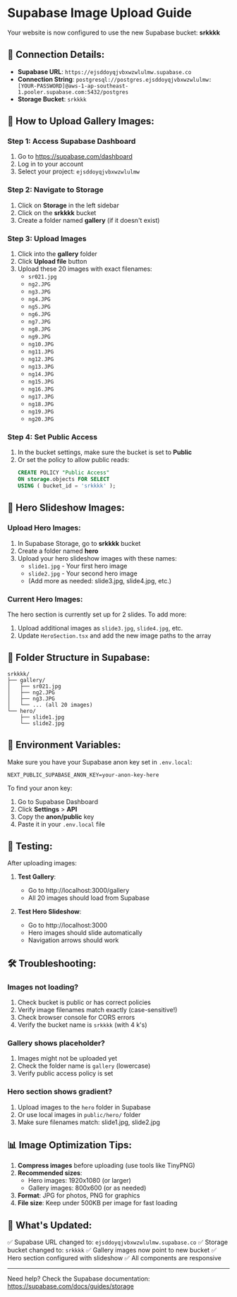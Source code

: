 # Supabase Image Upload Guide

Your website is now configured to use the new Supabase bucket: **srkkkk**

## 🔗 Connection Details:
- **Supabase URL**: `https://ejsddoyqjvbxwzwlulmw.supabase.co`
- **Connection String**: `postgresql://postgres.ejsddoyqjvbxwzwlulmw:[YOUR-PASSWORD]@aws-1-ap-southeast-1.pooler.supabase.com:5432/postgres`
- **Storage Bucket**: `srkkkk`

## 📸 How to Upload Gallery Images:

### Step 1: Access Supabase Dashboard
1. Go to https://supabase.com/dashboard
2. Log in to your account
3. Select your project: `ejsddoyqjvbxwzwlulmw`

### Step 2: Navigate to Storage
1. Click on **Storage** in the left sidebar
2. Click on the **srkkkk** bucket
3. Create a folder named **gallery** (if it doesn't exist)

### Step 3: Upload Images
1. Click into the **gallery** folder
2. Click **Upload file** button
3. Upload these 20 images with exact filenames:
   - `sr021.jpg`
   - `ng2.JPG`
   - `ng3.JPG`
   - `ng4.JPG`
   - `ng5.JPG`
   - `ng6.JPG`
   - `ng7.JPG`
   - `ng8.JPG`
   - `ng9.JPG`
   - `ng10.JPG`
   - `ng11.JPG`
   - `ng12.JPG`
   - `ng13.JPG`
   - `ng14.JPG`
   - `ng15.JPG`
   - `ng16.JPG`
   - `ng17.JPG`
   - `ng18.JPG`
   - `ng19.JPG`
   - `ng20.JPG`

### Step 4: Set Public Access
1. In the bucket settings, make sure the bucket is set to **Public**
2. Or set the policy to allow public reads:
   ```sql
   CREATE POLICY "Public Access"
   ON storage.objects FOR SELECT
   USING ( bucket_id = 'srkkkk' );
   ```

## 🎯 Hero Slideshow Images:

### Upload Hero Images:
1. In Supabase Storage, go to **srkkkk** bucket
2. Create a folder named **hero**
3. Upload your hero slideshow images with these names:
   - `slide1.jpg` - Your first hero image
   - `slide2.jpg` - Your second hero image
   - (Add more as needed: slide3.jpg, slide4.jpg, etc.)

### Current Hero Images:
The hero section is currently set up for 2 slides. To add more:
1. Upload additional images as `slide3.jpg`, `slide4.jpg`, etc.
2. Update `HeroSection.tsx` and add the new image paths to the array

## 📁 Folder Structure in Supabase:
```
srkkkk/
├── gallery/
│   ├── sr021.jpg
│   ├── ng2.JPG
│   ├── ng3.JPG
│   └── ... (all 20 images)
└── hero/
    ├── slide1.jpg
    └── slide2.jpg
```

## 🔐 Environment Variables:

Make sure you have your Supabase anon key set in `.env.local`:

```env
NEXT_PUBLIC_SUPABASE_ANON_KEY=your-anon-key-here
```

To find your anon key:
1. Go to Supabase Dashboard
2. Click **Settings** > **API**
3. Copy the **anon/public** key
4. Paste it in your `.env.local` file

## 🚀 Testing:

After uploading images:

1. **Test Gallery**:
   - Go to http://localhost:3000/gallery
   - All 20 images should load from Supabase

2. **Test Hero Slideshow**:
   - Go to http://localhost:3000
   - Hero images should slide automatically
   - Navigation arrows should work

## 🛠️ Troubleshooting:

### Images not loading?
1. Check bucket is public or has correct policies
2. Verify image filenames match exactly (case-sensitive!)
3. Check browser console for CORS errors
4. Verify the bucket name is `srkkkk` (with 4 k's)

### Gallery shows placeholder?
1. Images might not be uploaded yet
2. Check the folder name is `gallery` (lowercase)
3. Verify public access policy is set

### Hero section shows gradient?
1. Upload images to the `hero` folder in Supabase
2. Or use local images in `public/hero/` folder
3. Make sure filenames match: slide1.jpg, slide2.jpg

## 📊 Image Optimization Tips:

1. **Compress images** before uploading (use tools like TinyPNG)
2. **Recommended sizes**:
   - Hero images: 1920x1080 (or larger)
   - Gallery images: 800x600 (or as needed)
3. **Format**: JPG for photos, PNG for graphics
4. **File size**: Keep under 500KB per image for fast loading

## 🔄 What's Updated:

✅ Supabase URL changed to: `ejsddoyqjvbxwzwlulmw.supabase.co`
✅ Storage bucket changed to: `srkkkk`
✅ Gallery images now point to new bucket
✅ Hero section configured with slideshow
✅ All components are responsive

---

Need help? Check the Supabase documentation: https://supabase.com/docs/guides/storage
